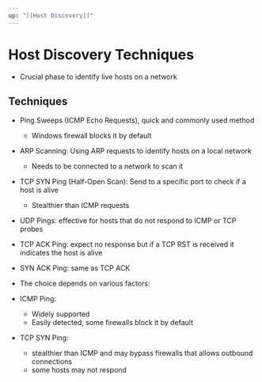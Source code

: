 ```yaml
---
up: "[[Host Discovery]]"
---
```


# Host Discovery Techniques

- Crucial phase to identify live hosts on a network

## Techniques

- Ping Sweeps (ICMP Echo Requests), quick and commonly used method
	- Windows firewall blocks it by default
- ARP Scanning: Using ARP requests to identify hosts on a local network
	- Needs to be connected to a network to scan it
- TCP SYN Ping (Half-Open Scan): Send to a specific port to check if a host is alive
	- Stealthier than ICMP requests
- UDP Pings: effective for hosts that do not respond to ICMP or TCP probes
- TCP ACK Ping: expect no response but if a TCP RST is received it indicates the host is alive
- SYN ACK Ping: same as TCP ACK

- The choice depends on various factors:
- ICMP Ping:
	- Widely supported
	- Easily detected, some firewalls block it by default
- TCP SYN Ping:
	- stealthier than ICMP and may bypass firewalls that allows outbound connections
	- some hosts may not respond
